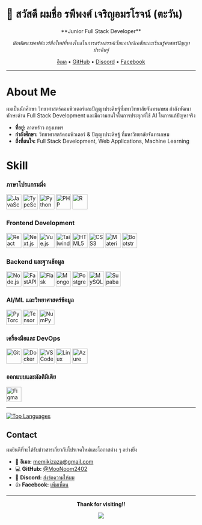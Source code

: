 # 👋 สวัสดี ผมชื่อ รพีพงศ์ เจริญอมรโรจน์ **(ตะวัน)**

<div align="center">
  **Junior Full Stack Developer**
  
  *นักพัฒนาซอฟต์แวร์มือใหม่ที่หลงใหลในการสร้างสรรค์เว็บแอปพลิเคชันและเรียนรู้ศาสตร์ปัญญาประดิษฐ์*
  
  [อีเมล](mailto:memikizaza@gmail.com) • [GitHub](https://github.com/MooNoom2402) • [Discord](https://discord.com/users/300650557364895746) • [Facebook](https://www.facebook.com/rapeepong.ja.2025)
</div>

---


<h1>About Me</h1> 

ผมเป็นนักศึกษา วิทยาศาสตร์คอมพิวเตอร์และปัญญาประดิษฐ์ที่มหาวิทยาลัยจันทรเกษม กำลังพัฒนาทักษะด้าน Full Stack Development และมีความสนใจในการประยุกต์ใช้ AI ในการแก้ปัญหาจริง

- **ที่อยู่:** ลาดพร้าว กรุงเทพฯ
- **กำลังศึกษา:** วิทยาศาสตร์คอมพิวเตอร์ & ปัญญาประดิษฐ์ ที่มหาวิทยาลัยจันทรเกษม
- **สิ่งที่สนใจ:** Full Stack Development, Web Applications, Machine Learning

<h1>Skill</h1>

### **ภาษาโปรแกรมมิ่ง**
<p align="left">
  <img src="https://cdn.jsdelivr.net/gh/devicons/devicon@latest/icons/javascript/javascript-original.svg" alt="JavaScript" width="40" height="40" />
  <img src="https://cdn.jsdelivr.net/gh/devicons/devicon@latest/icons/typescript/typescript-original.svg" alt="TypeScript" width="40" height="40" />
  <img src="https://cdn.jsdelivr.net/gh/devicons/devicon@latest/icons/python/python-original.svg" alt="Python" width="40" height="40" />
  <img src="https://cdn.jsdelivr.net/gh/devicons/devicon@latest/icons/php/php-original.svg" alt="PHP" width="40" height="40" />
  <img src="https://cdn.jsdelivr.net/gh/devicons/devicon@latest/icons/r/r-original.svg" alt="R" width="40" height="40" />
</p>

### **Frontend Development**
<p align="left">
  <img src="https://cdn.jsdelivr.net/gh/devicons/devicon@latest/icons/react/react-original.svg" alt="React" width="40" height="40" />
  <img src="https://cdn.jsdelivr.net/gh/devicons/devicon@latest/icons/nextjs/nextjs-original.svg" alt="Next.js" width="40" height="40" />
  <img src="https://cdn.jsdelivr.net/gh/devicons/devicon@latest/icons/vuejs/vuejs-original.svg" alt="Vue.js" width="40" height="40" />
  <img src="https://cdn.jsdelivr.net/gh/devicons/devicon@latest/icons/tailwindcss/tailwindcss-original.svg" alt="Tailwind CSS" width="40" height="40" />
  <img src="https://cdn.jsdelivr.net/gh/devicons/devicon@latest/icons/html5/html5-original.svg" alt="HTML5" width="40" height="40" />
  <img src="https://cdn.jsdelivr.net/gh/devicons/devicon@latest/icons/css3/css3-original.svg" alt="CSS3" width="40" height="40" />
  <img src="https://cdn.jsdelivr.net/gh/devicons/devicon@latest/icons/materialui/materialui-original.svg" alt="Material UI" width="40" height="40" />
  <img src="https://cdn.jsdelivr.net/gh/devicons/devicon@latest/icons/bootstrap/bootstrap-original.svg" alt="Bootstrap" width="40" height="40" />
</p>

### **Backend และฐานข้อมูล**
<p align="left">
  <img src="https://cdn.jsdelivr.net/gh/devicons/devicon@latest/icons/nodejs/nodejs-original.svg" alt="Node.js" width="40" height="40" />
  <img src="https://cdn.jsdelivr.net/gh/devicons/devicon@latest/icons/fastapi/fastapi-original.svg" alt="FastAPI" width="40" height="40" />
  <img src="https://cdn.jsdelivr.net/gh/devicons/devicon@latest/icons/flask/flask-original.svg" alt="Flask" width="40" height="40" />
  <img src="https://cdn.jsdelivr.net/gh/devicons/devicon@latest/icons/mongodb/mongodb-original.svg" alt="MongoDB" width="40" height="40" />
  <img src="https://cdn.jsdelivr.net/gh/devicons/devicon@latest/icons/postgresql/postgresql-original.svg" alt="PostgreSQL" width="40" height="40" />
  <img src="https://cdn.jsdelivr.net/gh/devicons/devicon@latest/icons/mysql/mysql-original.svg" alt="MySQL" width="40" height="40" />
  <img src="https://cdn.jsdelivr.net/gh/devicons/devicon@latest/icons/supabase/supabase-original.svg" alt="Supabase" width="40" height="40" />
</p>

### **AI/ML และวิทยาศาสตร์ข้อมูล**
<p align="left">
  <img src="https://cdn.jsdelivr.net/gh/devicons/devicon@latest/icons/pytorch/pytorch-original.svg" alt="PyTorch" width="40" height="40" />
  <img src="https://cdn.jsdelivr.net/gh/devicons/devicon@latest/icons/tensorflow/tensorflow-original.svg" alt="TensorFlow" width="40" height="40" />
  <img src="https://cdn.jsdelivr.net/gh/devicons/devicon@latest/icons/numpy/numpy-original.svg" alt="NumPy" width="40" height="40" />
</p>

### **เครื่องมือและ DevOps**
<p align="left">
  <img src="https://cdn.jsdelivr.net/gh/devicons/devicon@latest/icons/git/git-original.svg" alt="Git" width="40" height="40" />
  <img src="https://cdn.jsdelivr.net/gh/devicons/devicon@latest/icons/docker/docker-original.svg" alt="Docker" width="40" height="40" />
  <img src="https://cdn.jsdelivr.net/gh/devicons/devicon@latest/icons/vscode/vscode-original.svg" alt="VS Code" width="40" height="40" />
  <img src="https://cdn.jsdelivr.net/gh/devicons/devicon@latest/icons/linux/linux-original.svg" alt="Linux" width="40" height="40" />
  <img src="https://cdn.jsdelivr.net/gh/devicons/devicon@latest/icons/azure/azure-original.svg" alt="Azure" width="40" height="40" />
</p>

### **ออกแบบและมัลติมีเดีย**
<p align="left">
  <img src="https://cdn.jsdelivr.net/gh/devicons/devicon@latest/icons/figma/figma-original.svg" alt="Figma" width="40" height="40" />
</p>

---

<a href="https://github.com/MooNoom2402">
 <img src="https://github-readme-stats.vercel.app/api/top-langs/?username=MooNoom2402&layout=compact&theme=dark&title_color=0891b2&text_color=ffffff&bg_color=1c1917&border_color=0891b2&border_radius=10&langs_count=8" alt="Top Languages" />
</a>

## Contact

ผมยินดีที่จะได้รับข่าวสารเกี่ยวกับโปรเจคใหม่และโอกาสต่าง ๆ อย่างยิ่ง

- 📧 **อีเมล:** [memikizaza@gmail.com](mailto:memikizaza@gmail.com)
- 💻 **GitHub:** [@MooNoom2402](https://github.com/MooNoom2402)
- 💬 **Discord:** [ส่งข้อความให้ผม](https://discord.com/users/300650557364895746)
- 👍 **Facebook:** [เพิ่มเพื่อน](https://www.facebook.com/rapeepong.ja.2025)

---
<div align="center">

**Thank for visiting!!**

![](https://komarev.com/ghpvc/?username=MooNoom2402&color=0891b2&style=flat-square&label=Views)

</div>
